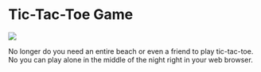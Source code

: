 # Tic-Tac-Toe Game

<img src="http://i2.istockimg.com/file_thumbview_approve/46417250/5/stock-photo-46417250-two-woman-playing-tic-tac-toe-game.jpg">

No longer do you need an entire beach or even a friend to play tic-tac-toe. No you can play alone in the middle of the night right in your web browser.
